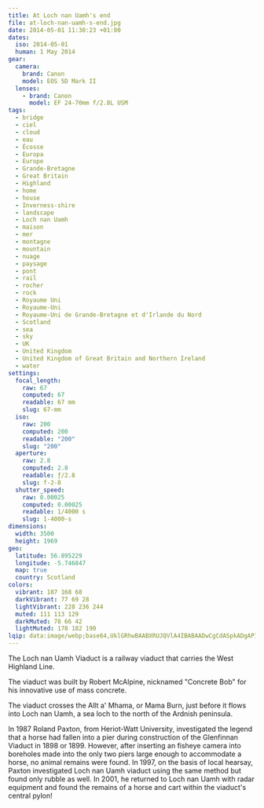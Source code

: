 ```yaml
---
title: At Loch nan Uamh's end
file: at-loch-nan-uamh-s-end.jpg
date: 2014-05-01 11:30:23 +01:00
dates:
  iso: 2014-05-01
  human: 1 May 2014
gear:
  camera:
    brand: Canon
    model: EOS 5D Mark II
  lenses:
    - brand: Canon
      model: EF 24-70mm f/2.8L USM
tags:
  - bridge
  - ciel
  - cloud
  - eau
  - Écosse
  - Europa
  - Europe
  - Grande-Bretagne
  - Great Britain
  - Highland
  - home
  - house
  - Inverness-shire
  - landscape
  - Loch nan Uamh
  - maison
  - mer
  - montagne
  - mountain
  - nuage
  - paysage
  - pont
  - rail
  - rocher
  - rock
  - Royaume Uni
  - Royaume-Uni
  - Royaume-Uni de Grande-Bretagne et d'Irlande du Nord
  - Scotland
  - sea
  - sky
  - UK
  - United Kingdom
  - United Kingdom of Great Britain and Northern Ireland
  - water
settings:
  focal_length:
    raw: 67
    computed: 67
    readable: 67 mm
    slug: 67-mm
  iso:
    raw: 200
    computed: 200
    readable: "200"
    slug: "200"
  aperture:
    raw: 2.8
    computed: 2.8
    readable: ƒ/2.8
    slug: f-2-8
  shutter_speed:
    raw: 0.00025
    computed: 0.00025
    readable: 1/4000 s
    slug: 1-4000-s
dimensions:
  width: 3500
  height: 1969
geo:
  latitude: 56.895229
  longitude: -5.746847
  map: true
  country: Scotland
colors:
  vibrant: 187 168 68
  darkVibrant: 77 69 28
  lightVibrant: 228 236 244
  muted: 111 113 129
  darkMuted: 78 66 42
  lightMuted: 178 182 190
lqip: data:image/webp;base64,UklGRhwBAABXRUJQVlA4IBABAADwCgCdASpkADgAP1WYuVixq6wjt/htsjAqiWdsrV20piAyMN/ef+8Ol9NxKIo8Vay3TA1e6FxqNshJ65xGSz0X2VH4o0KVyHiWljaZI+/T2KFtpNisQGWPcBRUNLEtZZwA/ushfm7iTVnyPcDmnlU+whQbOzH7TZ2WaxE4cvfa5GHSULqHM0HWyRHkn60p068tlUaXW+l356Ovwlp7l202ZPZU3HiUFECPtAws1Yz+kTAVp9BAvx18XW8e2JCOVUKWDU5N1OSD4g/sEf4ItNXM0Uc7ZCC5OOzy9ujt9f7VBsZy8BbaaHmvKI0k7kcJClDD2VFTTNypRSCb+n4T9ZMruJzBSJtRPGcjU+7M8AAAAA==
---
```


The Loch nan Uamh Viaduct is a railway viaduct that carries the West Highland Line. 

The viaduct was built by Robert McAlpine, nicknamed "Concrete Bob" for his innovative use of mass concrete.

The viaduct crosses the Allt a' Mhama, or Mama Burn, just before it flows into Loch nan Uamh, a sea loch to the north of the Ardnish peninsula.

In 1987 Roland Paxton, from Heriot-Watt University, investigated the legend that a horse had fallen into a pier during construction of the Glenfinnan Viaduct in 1898 or 1899. However, after inserting an fisheye camera into boreholes made into the only two piers large enough to accommodate a horse, no animal remains were found. In 1997, on the basis of local hearsay, Paxton investigated Loch nan Uamh viaduct using the same method but found only rubble as well. In 2001, he returned to Loch nan Uamh with radar equipment and found the remains of a horse and cart within the viaduct's central pylon!
